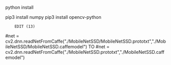 python install

pip3 install numpy
pip3 install opencv-python

        EDIT (13)
#net = cv2.dnn.readNetFromCaffe("./MobileNetSSD/MobileNetSSD.prototxt","./MobileNetSSD/MobileNetSSD.caffemodel")
TO 
#net = cv2.dnn.readNetFromCaffe("./MobileNetSSD.prototxt","./MobileNetSSD.caffemodel")
